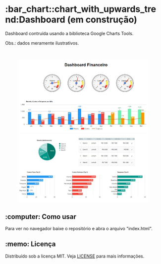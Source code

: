 <h1>:bar_chart::chart_with_upwards_trend:Dashboard (em construção)</h1>
<p>Dashboard contruída usando a biblioteca Google Charts Tools.</p>
<p>Obs.: dados meramente ilustrativos.</p>
<br>
<figure>
    <img src="dashboard1.jpg">
    <img src="dashboard2.jpg">
</figure>

<h2>:computer: Como usar</h2>
Para ver no navegador baixe o repositório e abra o arquivo "index.html".

<h2>:memo: Licença</h2>
Distribuído sob a licença MIT. Veja <a href="LICENSE">LICENSE</a> para mais informações.
